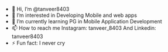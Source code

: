 - 👋 Hi, I’m @tanveer8403
- 👀 I’m interested in Developing Mobile and web apps
- 🌱 I’m currently learning PG in Mobile Application Development
- 📫 How to reach me Instagram: tanveer_8403 And Linkedin: tanveer8403
- ⚡ Fun fact: I never cry 

<!---
tanveer8403/tanveer8403 is a ✨ special ✨ repository because its `README.md` (this file) appears on your GitHub profile.
You can click the Preview link to take a look at your changes.
--->
